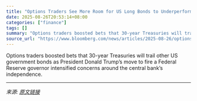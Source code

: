 ```yaml
---
title: "Options Traders See More Room for US Long Bonds to Underperform"
date: 2025-08-26T20:53:14+08:00
categories: ["finance"]
tags: []
summary: "Options traders boosted bets that 30-year Treasuries will trail other US government bonds as President Donald Trump’s move to fire a Federal Reserve governor intensified concerns around the central ba"
source_url: "https://www.bloomberg.com/news/articles/2025-08-26/options-traders-see-more-room-for-us-long-bonds-to-underperform"
---
```


Options traders boosted bets that 30-year Treasuries will trail other US government bonds as President Donald Trump’s move to fire a Federal Reserve governor intensified concerns around the central bank’s independence.

---

*来源: [原文链接](https://www.bloomberg.com/news/articles/2025-08-26/options-traders-see-more-room-for-us-long-bonds-to-underperform)*
